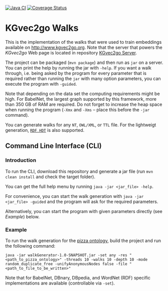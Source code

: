 <a href="https://github.com/janothan/kgvec2go-walks/actions">![Java CI](https://github.com/janothan/kgvec2go-walks/workflows/Java%20CI/badge.svg)</a>
[![Coverage Status](https://coveralls.io/repos/github/janothan/kgvec2go-walks/badge.svg?branch=master)](https://coveralls.io/github/janothan/kgvec2go-walks?branch=master)

# KGvec2go Walks
This is the implementation of the walks that were used to train embeddings available on 
<a href="http://www.kgvec2go.org">http://www.kgvec2go.org</a>.
Note that the server that powers the *KGvec2go* Web page is located in repository 
<a href="https://github.com/janothan/kgvec2go-server/">KGvec2go Server</a>. 

The project can be packaged (`mvn package`) and then run as `jar` on a server. You can print the help by running 
the jar with `-help`. If you want a walk through, i.e. being asked by the program for every parameter that is required
rather than running the `jar` with many option parameters, you can execute the program with `-guided`.

Note that depending on the data set the 
computing requirements might be high. For BabelNet, the largest graph supported by this framework, more than 350 GB of 
RAM are required. Do not forget to increase the heap space when running the program (`-Xmx` and `-Xms` – place this 
before the `-jar` command).

You can generate walks for any `NT`, `OWL/XML`, or `TTL` file.
For the lightweigt generation, [`RDF HDT`](http://www.rdfhdt.org/) is also supported.

## Command Line Interface (CLI)

### Introduction
To run the CLI, download this repository and generate a jar file (run `mvn clean install` 
and check the target folder).

You can get the full help menu by running `java -jar <jar_file> -help`.

For convenience, you can start the walk generation with `java -jar <jar_file> -guided` 
and the program will ask for the required parameters.

Alternatively, you can start the program with given parameters directly (see *Example*) 
below.

### Example
To run the walk generation for the <a href="https://protege.stanford.edu/ontologies/pizza/pizza.owl">pizza ontology</a>, 
build the project and run the following command: 

```
java -jar walkGenerator-1.0-SNAPSHOT.jar -set any -res "<path_to_pizza_ontology>" -threads 10 -walks 10 -depth 10 -mode random_duplicate_free -unifyAnonymousNodes false -file "<path_to_file_to_be_written>"
```

Note that for BabelNet, DBnary, DBpedia, and WordNet (RDF) specific implementations are available (controllable via `-set`).
